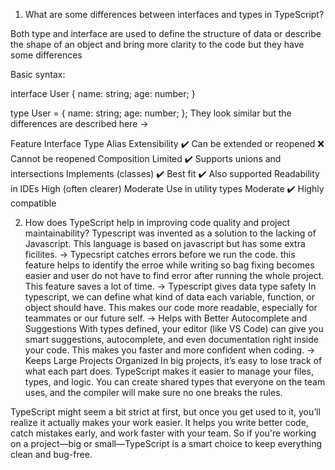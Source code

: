 1. What are some differences between interfaces and types in TypeScript?

Both type and interface are used to define the structure of data or describe the shape of an object and bring more clarity to the code but they have some differences

Basic syntax:

interface User {
  name: string;
  age: number;
}

type User = {
  name: string;
  age: number;
};
They look similar but the differences are described here ->


Feature	                           Interface	                         Type Alias
Extensibility	           ✔️ Can be extended or reopened	         ❌ Cannot be reopened
Composition	                       Limited	                      ✔️ Supports unions and intersections
Implements (classes)	        ✔️ Best fit	                        ✔️ Also supported
Readability in IDEs	         High (often clearer)	                 Moderate
Use in utility types	          Moderate	                     ✔️ Highly compatible


2. How does TypeScript help in improving code quality and project maintainability?
   Typescript was invented as a solution to the lacking of Javascript. This language is based on javascript but has some extra ficilites.
-> Typecsript catches errors before we run the code.
   this feature helps to identify the erroe while writing so bag fixing becomes easier and user do not have to find error after running the whole project. This feature saves a lot of time.
-> Typescript gives data type safety
   In typescript, we can define what kind of data each variable, function, or object should have. This makes our code more readable, especially for teammates or our future self.
-> Helps with Better Autocomplete and Suggestions
With types defined, your editor (like VS Code) can give you smart suggestions, autocomplete, and even documentation right inside your code. This makes you faster and more confident when coding.
-> Keeps Large Projects Organized
In big projects, it’s easy to lose track of what each part does. TypeScript makes it easier to manage your files, types, and logic. You can create shared types that everyone on the team uses, and the compiler will make sure no one breaks the rules.

TypeScript might seem a bit strict at first, but once you get used to it, you’ll realize it actually makes your work easier. It helps you write better code, catch mistakes early, and work faster with your team.
So if you're working on a project—big or small—TypeScript is a smart choice to keep everything clean and bug-free.
